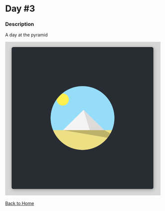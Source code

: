 # Day #3

### Description

A day at the pyramid

<img src='./assets/image-final.png' width=500>

[Back to Home](..)
